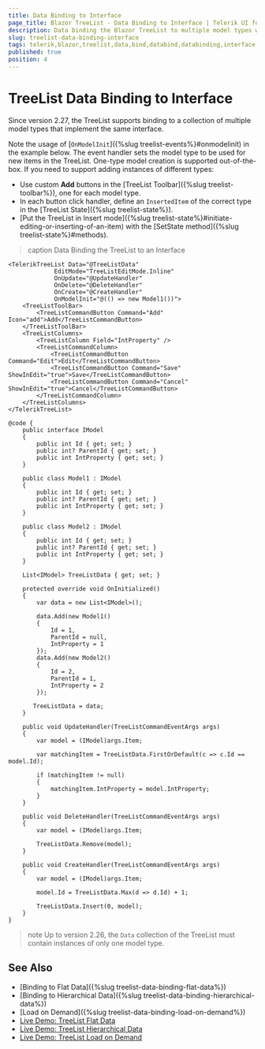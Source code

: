 ```yaml
---
title: Data Binding to Interface
page_title: Blazor TreeList - Data Binding to Interface | Telerik UI for Blazor
description: Data binding the Blazor TreeList to multiple model types with the same interface.
slug: treelist-data-binding-interface
tags: telerik,blazor,treelist,data,bind,databind,databinding,interface
published: true
position: 4
---
```


# TreeList Data Binding to Interface

Since version 2.27, the TreeList supports binding to a collection of multiple model types that implement the same interface.

Note the usage of [`OnModelInit`]({%slug treelist-events%}#onmodelinit) in the example below. The event handler sets the model type to be used for new items in the TreeList. One-type model creation is supported out-of-the-box. If you need to support adding instances of different types:

* Use custom **Add** buttons in the [TreeList Toolbar]({%slug treelist-toolbar%}), one for each model type.
* In each button click handler, define an `InsertedItem` of the correct type in the [TreeList State]({%slug treelist-state%}).
* [Put the TreeList in Insert mode]({%slug treelist-state%}#initiate-editing-or-inserting-of-an-item) with the [SetState method]({%slug treelist-state%}#methods).

>caption Data Binding the TreeList to an Interface

````CSHTML
<TelerikTreeList Data="@TreeListData"
             EditMode="TreeListEditMode.Inline"
             OnUpdate="@UpdateHandler"
             OnDelete="@DeleteHandler"
             OnCreate="@CreateHandler"
             OnModelInit="@(() => new Model1())">
    <TreeListToolBar>
        <TreeListCommandButton Command="Add" Icon="add">Add</TreeListCommandButton>
    </TreeListToolBar>
    <TreeListColumns>
        <TreeListColumn Field="IntProperty" />
        <TreeListCommandColumn>
            <TreeListCommandButton Command="Edit">Edit</TreeListCommandButton>
            <TreeListCommandButton Command="Save" ShowInEdit="true">Save</TreeListCommandButton>
            <TreeListCommandButton Command="Cancel" ShowInEdit="true">Cancel</TreeListCommandButton>
        </TreeListCommandColumn>
    </TreeListColumns>
</TelerikTreeList>

@code {
    public interface IModel
    {
        public int Id { get; set; }
        public int? ParentId { get; set; }
        public int IntProperty { get; set; }
    }

    public class Model1 : IModel
    {
        public int Id { get; set; }
        public int? ParentId { get; set; }
        public int IntProperty { get; set; }
    }

    public class Model2 : IModel
    {
        public int Id { get; set; }
        public int? ParentId { get; set; }
        public int IntProperty { get; set; }
    }

    List<IModel> TreeListData { get; set; }

    protected override void OnInitialized()
    {
        var data = new List<IModel>();

        data.Add(new Model1()
        {
            Id = 1,
            ParentId = null,
            IntProperty = 1
        });
        data.Add(new Model2()
        {
            Id = 2,
            ParentId = 1,
            IntProperty = 2
        });

       TreeListData = data;
    }

    public void UpdateHandler(TreeListCommandEventArgs args)
    {
        var model = (IModel)args.Item;

        var matchingItem = TreeListData.FirstOrDefault(c => c.Id == model.Id);

        if (matchingItem != null)
        {
            matchingItem.IntProperty = model.IntProperty;
        }
    }

    public void DeleteHandler(TreeListCommandEventArgs args)
    {
        var model = (IModel)args.Item;

        TreeListData.Remove(model);
    }

    public void CreateHandler(TreeListCommandEventArgs args)
    {
        var model = (IModel)args.Item;

        model.Id = TreeListData.Max(d => d.Id) + 1;

        TreeListData.Insert(0, model);
    }
}
````

>note Up to version 2.26, the `Data` collection of the TreeList must contain instances of only one model type.


## See Also

  * [Binding to Flat Data]({%slug treelist-data-binding-flat-data%})
  * [Binding to Hierarchical Data]({%slug treelist-data-binding-hierarchical-data%})
  * [Load on Demand]({%slug treelist-data-binding-load-on-demand%})
  * [Live Demo: TreeList Flat Data](https://demos.telerik.com/blazor-ui/treelist/flat-data)
  * [Live Demo: TreeList Hierarchical Data](https://demos.telerik.com/blazor-ui/treelist/hierarchical-data)
  * [Live Demo: TreeList Load on Demand](https://demos.telerik.com/blazor-ui/treelist/lazy-loading)

